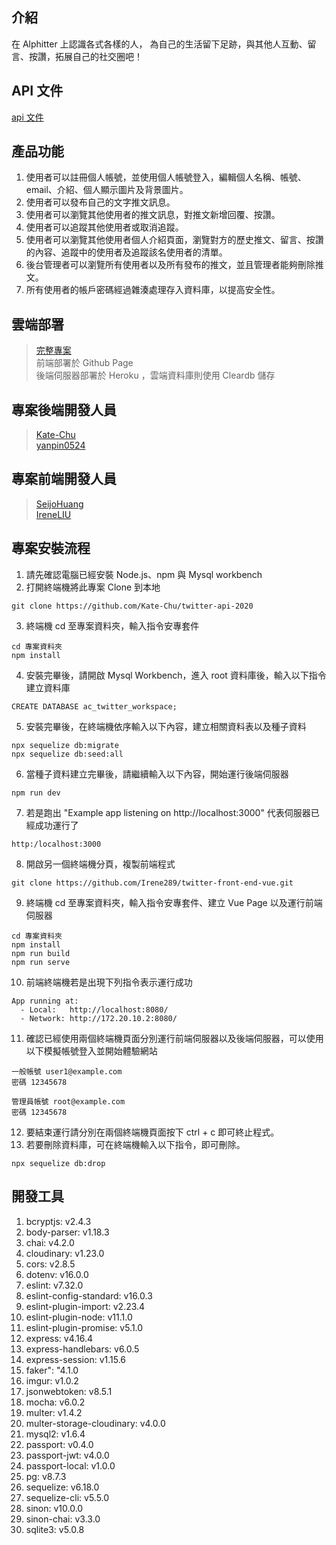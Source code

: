 ## 介紹
在 Alphitter 上認識各式各樣的人，
為自己的生活留下足跡，與其他人互動、留言、按讚，拓展自己的社交圈吧！

## API 文件
[api 文件](https://immediate-drifter-dfc.notion.site/API-51e9e3d8b43b47259127a719f9d6c011)

## 產品功能
1. 使用者可以註冊個人帳號，並使用個人帳號登入，編輯個人名稱、帳號、email、介紹、個人顯示圖片及背景圖片。
2. 使用者可以發布自己的文字推文訊息。
3. 使用者可以瀏覽其他使用者的推文訊息，對推文新增回覆、按讚。
4. 使用者可以追蹤其他使用者或取消追蹤。
5. 使用者可以瀏覽其他使用者個人介紹頁面，瀏覽對方的歷史推文、留言、按讚的內容、追蹤中的使用者及追蹤該名使用者的清單。
6. 後台管理者可以瀏覽所有使用者以及所有發布的推文，並且管理者能夠刪除推文。
7. 所有使用者的帳戶密碼經過雜湊處理存入資料庫，以提高安全性。

## 雲端部署
> [完整專案](https://irene289.github.io/twitter-front-end-vue/#/signin)<br>
> 前端部署於 Github Page <br>
> 後端伺服器部署於 Heroku ，雲端資料庫則使用 Cleardb 儲存

## 專案後端開發人員
> [Kate-Chu](https://github.com/Kate-Chu)<br>
> [yanpin0524](https://github.com/yanpin0524)

## 專案前端開發人員
> [SeijoHuang](https://github.com/SeijoHuang)<br>
> [IreneLIU](https://github.com/Irene289)

## 專案安裝流程

1. 請先確認電腦已經安裝 Node.js、npm 與 Mysql workbench
2. 打開終端機將此專案 Clone 到本地
```
git clone https://github.com/Kate-Chu/twitter-api-2020
```
3. 終端機 cd 至專案資料夾，輸入指令安專套件
```
cd 專案資料夾
npm install
```
4. 安裝完畢後，請開啟 Mysql Workbench，進入 root 資料庫後，輸入以下指令建立資料庫
```
CREATE DATABASE ac_twitter_workspace;
```
5. 安裝完畢後，在終端機依序輸入以下內容，建立相關資料表以及種子資料
```
npx sequelize db:migrate
npx sequelize db:seed:all
```
6. 當種子資料建立完畢後，請繼續輸入以下內容，開始運行後端伺服器
```
npm run dev
```
7. 若是跑出 "Example app listening on http://localhost:3000" 代表伺服器已經成功運行了
```
http:/localhost:3000
```
8. 開啟另一個終端機分頁，複製前端程式
```
git clone https://github.com/Irene289/twitter-front-end-vue.git
```
9. 終端機 cd 至專案資料夾，輸入指令安專套件、建立 Vue Page 以及運行前端伺服器
```
cd 專案資料夾
npm install
npm run build
npm run serve
```
10. 前端終端機若是出現下列指令表示運行成功
```
App running at:
  - Local:   http://localhost:8080/ 
  - Network: http://172.20.10.2:8080/
```
11. 確認已經使用兩個終端機頁面分別運行前端伺服器以及後端伺服器，可以使用以下模擬帳號登入並開始體驗網站
```
一般帳號 user1@example.com
密碼 12345678
```
```
管理員帳號 root@example.com
密碼 12345678
```
12. 要結束運行請分別在兩個終端機頁面按下 ctrl + c 即可終止程式。
13. 若要刪除資料庫，可在終端機輸入以下指令，即可刪除。
```
npx sequelize db:drop
```

## 開發工具

1. bcryptjs: v2.4.3
2. body-parser: v1.18.3
3. chai: v4.2.0
4. cloudinary: v1.23.0
5. cors: v2.8.5
6. dotenv: v16.0.0
7. eslint: v7.32.0
8. eslint-config-standard: v16.0.3
9. eslint-plugin-import: v2.23.4
10. eslint-plugin-node: v11.1.0
11. eslint-plugin-promise: v5.1.0
12. express: v4.16.4
13. express-handlebars: v6.0.5
14. express-session: v1.15.6
15. faker": "4.1.0
16. imgur: v1.0.2
17. jsonwebtoken: v8.5.1
18. mocha: v6.0.2
19. multer: v1.4.2
20. multer-storage-cloudinary: v4.0.0
21. mysql2: v1.6.4
22. passport: v0.4.0
23. passport-jwt: v4.0.0
24. passport-local: v1.0.0
25. pg: v8.7.3
26. sequelize: v6.18.0
27. sequelize-cli: v5.5.0
28. sinon: v10.0.0
29. sinon-chai: v3.3.0
30. sqlite3: v5.0.8
